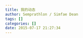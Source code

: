 ```yaml
---
title: 我的动态
author: Semprathlon / Simfae Dean
tags: []
categories: []
date: 2015-07-17 21:27:34
---
```

